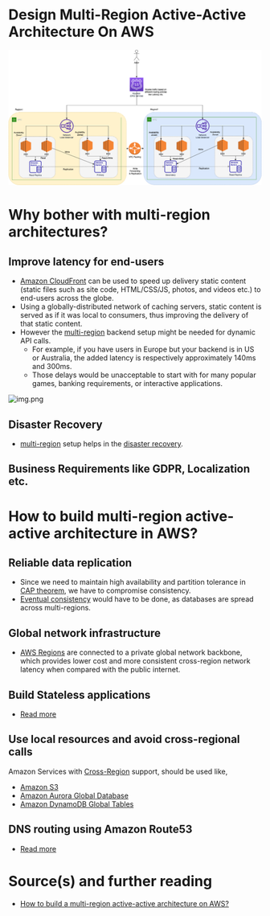 
# Design Multi-Region Active-Active Architecture On AWS

![img.png](AWS-AZ-Region-HA.drawio.png)

# Why bother with multi-region architectures?

## Improve latency for end-users
- [Amazon CloudFront](../../1_NetworkingAndContentDelivery/AmazonCloudFront.md) can be used to speed up delivery static content (static files such as site code, HTML/CSS/JS, photos, and videos etc.) to end-users across the globe.
- Using a globally-distributed network of caching servers, static content is served as if it was local to consumers, thus improving the delivery of that static content.
- However the [multi-region](../../AWS-Global-Architecture-Region-AZ.md) backend setup might be needed for dynamic API calls.
  - For example, if you have users in Europe but your backend is in US or Australia, the added latency is respectively approximately 140ms and 300ms. 
  - Those delays would be unacceptable to start with for many popular games, banking requirements, or interactive applications.
  
![img.png](https://acg-wordpress-content-production.s3.us-west-2.amazonaws.com/app/uploads/2021/01/1_-rGhWmNF23-Hfx4uQWR5LA.png)

## Disaster Recovery
- [multi-region](../../AWS-Global-Architecture-Region-AZ.md) setup helps in the [disaster recovery](../../../1_HLDDesignComponents/0_SystemGlossaries/FaultTolerance&DisasterRecovery.md#disaster-recoveryhttpsenwikipediaorgwikidisaster_recovery).

## Business Requirements like GDPR, Localization etc.

# How to build multi-region active-active architecture in AWS?

## Reliable data replication
- Since we need to maintain high availability and partition tolerance in [CAP theorem](../../../1_HLDDesignComponents/0_SystemGlossaries/CAPTheorem.md), we have to compromise consistency.
- [Eventual consistency](../../../1_HLDDesignComponents/0_SystemGlossaries/ReplicationAndDataConsistency.md#eventual-consistency-async-replication) would have to be done, as databases are spread across multi-regions.

## Global network infrastructure
- [AWS Regions](../../AWS-Global-Architecture-Region-AZ.md) are connected to a private global network backbone, which provides lower cost and more consistent cross-region network latency when compared with the public internet.

## Build Stateless applications
- [Read more](../../../1_HLDDesignComponents/0_SystemGlossaries/README.md#stateless-protocol)

## Use local resources and avoid cross-regional calls
Amazon Services with [Cross-Region](../../AWS-Global-Architecture-Region-AZ.md) support, should be used like,
- [Amazon S3](../../7_StorageServices/AmazonS3.md#cross-region-supported)
- [Amazon Aurora Global Database](../../6_DatabaseServices/AmazonAurora/AuroraGlobalDatabase.md)
- [Amazon DynamoDB Global Tables](../../6_DatabaseServices/AmazonDynamoDB/Readme.md#amazon-dynamodb-global-tableshttpsawsamazoncomdynamodbglobal-tables)

## DNS routing using Amazon Route53
- [Read more](../../1_NetworkingAndContentDelivery/AmazonRoute53.md)

# Source(s) and further reading
- [How to build a multi-region active-active architecture on AWS?](https://acloudguru.com/blog/engineering/why-and-how-do-we-build-a-multi-region-active-active-architecture)
